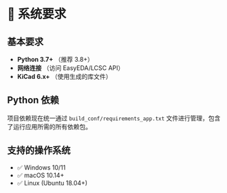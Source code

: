 # 📝 系统要求

## 基本要求
- **Python 3.7+** （推荐 3.8+）
- **网络连接** （访问 EasyEDA/LCSC API）
- **KiCad  6.x+** （使用生成的库文件）

## Python 依赖

项目依赖现在统一通过 `build_conf/requirements_app.txt` 文件进行管理，包含了运行应用所需的所有依赖包。

## 支持的操作系统
- ✅ Windows 10/11
- ✅ macOS 10.14+
- ✅ Linux (Ubuntu 18.04+)
